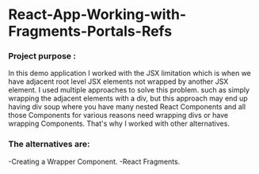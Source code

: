 # React-App-Working-with-Fragments-Portals-Refs

### Project purpose :

In this demo application I worked with the JSX limitation which is when we have adjacent root level JSX elements not wrapped by another JSX element.
I used multiple approaches to solve this problem. such as simply wrapping the adjacent elements with a div, but this approach may end up having div soup where you have many nested React Components
and all those Components for various reasons need wrapping divs or have wrapping Components. That's why I worked with other alternatives.  


### The alternatives are:

-Creating a Wrapper Component.
-React Fragments.



